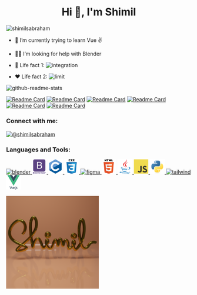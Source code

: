 <h1 align="center">Hi 👋, I'm Shimil</h1>

<p align="left"> <img src="https://komarev.com/ghpvc/?username=shimilsabraham&label=Profile%20views&color=880eb4&style=plastic" alt="shimilsabraham" /> </p>

- 🌱 I’m currently trying to learn Vue ✌
- 💁🏾 I’m looking for help with Blender 

- 🥀 Life fact 1: ![integration](https://latex.codecogs.com/svg.latex?\dpi{400}Life%20=%20\int_{birth}^{death}%20\frac{happiness}{time}%20%20d(time))

- ❤️ Life fact 2: ![limit](https://latex.codecogs.com/svg.latex?\lim_{x%20\to%20true\%20love}%20Life(x)%20=%20\prod(Joy,Peace))

<img src="https://github-readme-stats.vercel.app/api?username=ShimilSAbraham&show_icons=true&hide_border=true&theme=dark" alt="github-readme-stats" />

[![Readme Card](https://github-readme-stats.vercel.app/api/pin/?username=ShimilSAbraham&show_icons=true&hide_border=true&theme=dark&repo=Cube.CSS)](https://github.com/ShimilSAbraham/github-readme-stats)
[![Readme Card](https://github-readme-stats.vercel.app/api/pin/?username=ShimilSAbraham&show_icons=true&hide_border=true&theme=dark&repo=JY-MEC)](https://github.com/ShimilSAbraham/github-readme-stats)
[![Readme Card](https://github-readme-stats.vercel.app/api/pin/?username=ShimilSAbraham&show_icons=true&hide_border=true&theme=dark&repo=Vital-Essence)](https://github.com/ShimilSAbraham/github-readme-stats)
[![Readme Card](https://github-readme-stats.vercel.app/api/pin/?username=ShimilSAbraham&show_icons=true&hide_border=true&theme=dark&repo=Color-Switcher)](https://github.com/ShimilSAbraham/github-readme-stats)
[![Readme Card](https://github-readme-stats.vercel.app/api/pin/?username=ShimilSAbraham&show_icons=true&hide_border=true&theme=dark&repo=Blender_Works)](https://github.com/ShimilSAbraham/github-readme-stats)
[![Readme Card](https://github-readme-stats.vercel.app/api/pin/?username=ShimilSAbraham&show_icons=true&hide_border=true&theme=dark&repo=Coding-Tutorial)](https://github.com/ShimilSAbraham/github-readme-stats)

<h3 align="left">Connect with me:</h3>
<p align="left">
<a href="https://codepen.io/shimilsabraham" target="blank"><img align="center" src="https://raw.githubusercontent.com/rahuldkjain/github-profile-readme-generator/master/src/images/icons/Social/codepen.svg" alt="@shimilsabraham" height="30" width="40" /></a>
</p>

<h3 align="left">Languages and Tools:</h3>
<p align="left"> <a href="https://www.blender.org/" target="_blank"> <img src="https://download.blender.org/branding/community/blender_community_badge_white.svg" alt="blender" width="40" height="40"/> </a> <a href="https://getbootstrap.com" target="_blank"> <img src="https://raw.githubusercontent.com/devicons/devicon/master/icons/bootstrap/bootstrap-plain-wordmark.svg" alt="bootstrap" width="40" height="40"/> </a> <a href="https://www.cprogramming.com/" target="_blank"> <img src="https://raw.githubusercontent.com/devicons/devicon/master/icons/c/c-original.svg" alt="c" width="40" height="40"/> </a> <a href="https://www.w3schools.com/css/" target="_blank"> <img src="https://raw.githubusercontent.com/devicons/devicon/master/icons/css3/css3-original-wordmark.svg" alt="css3" width="40" height="40"/> </a> <a href="https://www.figma.com/" target="_blank"> <img src="https://www.vectorlogo.zone/logos/figma/figma-icon.svg" alt="figma" width="40" height="40"/> </a> <a href="https://www.w3.org/html/" target="_blank"> <img src="https://raw.githubusercontent.com/devicons/devicon/master/icons/html5/html5-original-wordmark.svg" alt="html5" width="40" height="40"/> </a> <a href="https://www.java.com" target="_blank"> <img src="https://raw.githubusercontent.com/devicons/devicon/master/icons/java/java-original.svg" alt="java" width="40" height="40"/> </a> <a href="https://developer.mozilla.org/en-US/docs/Web/JavaScript" target="_blank"> <img src="https://raw.githubusercontent.com/devicons/devicon/master/icons/javascript/javascript-original.svg" alt="javascript" width="40" height="40"/> </a> <a href="https://www.python.org" target="_blank"> <img src="https://raw.githubusercontent.com/devicons/devicon/master/icons/python/python-original.svg" alt="python" width="40" height="40"/> </a> <a href="https://tailwindcss.com/" target="_blank"> <img src="https://www.vectorlogo.zone/logos/tailwindcss/tailwindcss-icon.svg" alt="tailwind" width="40" height="40"/> </a> <a href="https://vuejs.org/" target="_blank"> <img src="https://raw.githubusercontent.com/devicons/devicon/master/icons/vuejs/vuejs-original-wordmark.svg" alt="vuejs" width="40" height="40"/> </a> </p>

<p align="left"> <img src="https://github.com/ShimilSAbraham/Blender_Works/blob/main/shimil.png" width="50%" alt="blender-work" /> </p>
